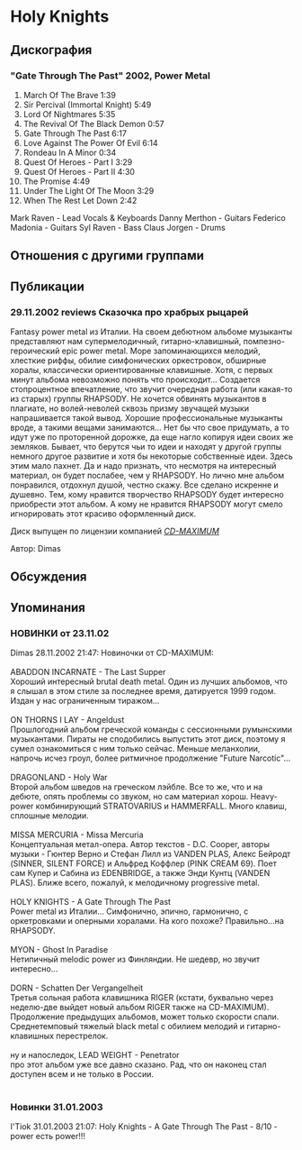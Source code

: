 # Holy Knights



## Дискография

### "Gate Through The Past" 2002, Power Metal

01. March Of The Brave 1:39 
02. Sir Percival (Immortal Knight) 5:49 
03. Lord Of Nightmares 5:35 
04. The Revival Of The Black Demon 0:57 
05. Gate Through The Past 6:17 
06. Love Against The Power Of Evil 6:14 
07. Rondeau In A Minor 0:34 
08. Quest Of Heroes - Part I 3:29 
09. Quest Of Heroes - Part II 4:30 
10. The Promise 4:49 
11. Under The Light Of The Moon 3:29 
12. When The Rest Let Down 2:42 



Mark Raven - Lead Vocals & Keyboards
Danny Merthon - Guitars
Federico Madonia - Guitars
Syl Raven - Bass
Claus Jorgen - Drums




## Отношения с другими группами


## Публикации

### 29.11.2002 reviews Сказочка про храбрых рыцарей

<p>Fantasy power metal из Италии. На своем дебютном альбоме музыканты представляют нам супермелодичный, гитарно-клавишный, помпезно-героический epic power metal. Море запоминающихся мелодий, хлесткие риффы, обилие симфонических оркестровок, обширные хоралы, классически ориентированные клавишные. Хотя, с первых минут альбома невозможно понять что происходит... Создается стопроцентное впечатление, что звучит очередная работа (или какая-то из старых) группы RHAPSODY. Не хочется обвинять музыкантов в плагиате, но волей-неволей сквозь призму звучащей музыки напрашивается такой вывод. Хорошие профессиональные музыканты вроде, а такими вещами занимаются... Нет бы что свое придумать, а то идут уже по проторенной дорожке, да еще нагло копируя идеи своих же земляков. Бывает, что берутся чьи то идеи и находят у другой группы немного другое развитие и хотя бы некоторые собственные идеи. Здесь этим мало пахнет. Да и надо признать, что несмотря на интересный материал, он будет послабее, чем у RHAPSODY. Но лично мне альбом понравился, отдохнул душой, честно скажу. Все сделано искренне и душевно. Тем, кому нравится творчество RHAPSODY будет интересно приобрести этот альбом. А кому не нравится RHAPSODY могут смело игнорировать этот красиво оформленный диск.</p>
<p> Диск выпущен по лицензии компанией <A HREF="http://www.cd-maximum.ru"><U><I>CD-MAXIMUM</I></U></A></p>

Автор: Dimas


## Обсуждения


## Упоминания

### НОВИНКИ от 23.11.02

Dimas 28.11.2002 21:47:
Новиночки от CD-MAXIMUM:<BR><BR>ABADDON INCARNATE - The Last Supper<BR>Хороший интересный brutal death metal. Один из лучших альбомов, что я слышал в этом стиле за последнее время, датируется 1999 годом. Издан у нас ограниченным тиражом...<BR><BR>ON THORNS I LAY - Angeldust<BR>Прошлогодний альбом греческой команды с сессионными румынскими музыкантами. Пираты не сподобились выпустить этот диск, поэтому я сумел ознакомиться с ним только сейчас. Меньше меланхолии, напрочь исчез гроул, более ритмичное продолжение "Future Narcotic"...<BR><BR>DRAGONLAND - Holy War<BR>Второй альбом шведов на греческом лэйбле. Все то же, что и на дебюте, опять проблемы со звуком, но сам материал хорош. Heavy-power комбинирующий STRATOVARIUS и HAMMERFALL. Много клавиш, сплошные мелодии.<BR><BR>MISSA MERCURIA - Missa Mercuria<BR>Концептуальная метал-опера. Автор текстов - D.C. Cooper, авторы музыки - Гюнтер Верно и Стефан Лилл из VANDEN PLAS, Алекс Бейродт (SINNER, SILENT FORCE) и Альфред Коффлер (PINK CREAM 69). Поет сам Купер и Сабина из EDENBRIDGE, а также Энди Кунтц (VANDEN PLAS). Ближе всего, пожалуй, к мелодичному progressive metal.<BR><BR>HOLY KNIGHTS - A Gate Through The Past<BR>Power metal из Италии... Симфонично, эпично, гармонично, с оркетровками и оперными хоралами. На кого похоже? Правильно...на RHAPSODY.<BR><BR>MYON - Ghost In Paradise<BR>Нетипичный melodic power из Финляндии. Не шедевр, но звучит интересно...<BR><BR>DORN - Schatten Der Vergangelheit<BR>Третья сольная работа клавишника RIGER (кстати, буквально через неделю-две выйдет новый альбом RIGER также на CD-MAXIMUM). Продолжение предыдущих альбомов, может только скорости спали. Среднетемповый тяжелый black metal с обилием мелодий и гитарно-клавишных перестрелок.<BR><BR>ну и напоследок, LEAD WEIGHT - Penetrator<BR>про этот альбом уже все давно сказано. Рад, что он наконец стал доступен всем и не только в России.<BR><BR>

### Новинки 31.01.2003

I'Tiok 31.01.2003 21:07:
Holy Knights - A Gate Through The Past - 8/10 - power есть power!!!

